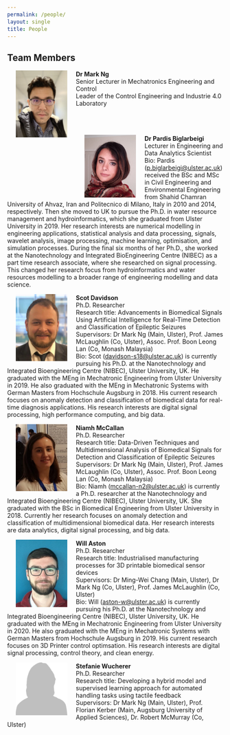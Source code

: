 ```yaml
---
permalink: /people/
layout: single
title: People 
---
```


## Team Members ##
<p><img align="left" width="120" src="/assets/Figures/Mark.jpg" hspace="20"><span><b>Dr Mark Ng </b><br /> 
  Senior Lecturer in Mechatronics Engineering and Control <br />
  Leader of the Control Engineering and Industrie 4.0 Laboratory <br /><br /><br /><br /></span></p>  

<p><img align="left" width="120" src="/assets/Figures/Pardis.jpg" hspace="20"><span><b>Dr Pardis Biglarbeigi </b><br />
  Lecturer in Engineering and Data Analytics Scientist <br />
  Bio: Pardis (<a href="mailto:p.biglarbeigi@ulster.ac.uk">p.biglarbeigi@ulster.ac.uk</a>) received the BSc and MSc in Civil Engineering and Environmental Engineering from Shahid Chamran University of Ahvaz, Iran and Politecnico di Milano, Italy in 2010 and 2014, respectively. Then she moved to UK to pursue the Ph.D. in water resource management and hydroinformatics, which she graduated from Ulster University in 2019. Her research interests are numerical modelling in engineering applications, statistical analysis and data processing, signals, wavelet analysis, image processing, machine learning, optimisation, and simulation processes. During the final six months of her Ph.D., she worked at the Nanotechnology and Integrated BioEngineering Centre (NIBEC) as a part time research associate, where she researched on signal processing. This changed her research focus from hydroinformatics and water resources modelling to a broader range of engineering modelling and data science.<br />
  </span></p>  

<p><img align="left" width="120" src="/assets/Figures/Scot.jpg" hspace="20"><span><b>Scot Davidson </b><br />
  Ph.D. Researcher <br />
  Research title: Advancements in Biomedical Signals Using Artificial Intelligence for Real-Time Detection and Classification of Epileptic Seizures<br />
  Supervisors: Dr Mark Ng (Main, Ulster), Prof. James McLaughlin (Co, Ulster), Assoc. Prof. Boon Leong Lan (Co, Monash Malaysia)<br />
  Bio: Scot (<a href="mailto:davidson-s18@ulster.ac.uk">davidson-s18@ulster.ac.uk</a>) is currently pursuing his Ph.D. at the Nanotechnology and Integrated Bioengineering Centre (NIBEC), Ulster University, UK. He graduated with the MEng in Mechatronic Engineering from Ulster University in 2019. He also graduated with the MEng in Mechatronic Systems with German Masters from Hochschule Augsburg in 2018. His current research focuses on anomaly detection and classification of biomedical data for real-time diagnosis applications. His research interests are digital signal processing, high performance computing, and big data.<br />
  </span></p>  

<p><img align="left" width="120" src="/assets/Figures/Niamh.jpg" hspace="20"><span><b>Niamh McCallan </b><br />
  Ph.D. Researcher <br />
  Research title: Data-Driven Techniques and Multidimensional Analysis of Biomedical Signals for Detection and Classification of Epileptic Seizures<br />
  Supervisors: Dr Mark Ng (Main, Ulster), Prof. James McLaughlin (Co, Ulster), Assoc. Prof. Boon Leong Lan (Co, Monash Malaysia)<br />
  Bio: Niamh (<a href="mailto:mccallan-n2@ulster.ac.uk">mccallan-n2@ulster.ac.uk</a>) is currently a Ph.D. researcher at the Nanotechnology and Integrated Bioengineering Centre (NIBEC), Ulster University, UK. She graduated with the BSc in Biomedical Engineering from Ulster University in 2018. Currently her research focuses on anomaly detection and classification of multidimensional biomedical data. Her research interests are data analytics, digital signal processing, and big data.
  </span></p>
  
  <p><img align="left" width="120" src="/assets/Figures/Will.jpg" hspace="20"><span><b>Will Aston </b><br />
  Ph.D. Researcher  <br />
  Research title: Industrialised manufacturing processes for 3D printable biomedical sensor devices<br />
  Supervisors: Dr Ming-Wei Chang (Main, Ulster), Dr Mark Ng (Co, Ulster), Prof. James McLaughlin (Co, Ulster) <br /> 
  Bio: Will (<a href="mailto:aston-w@ulster.ac.uk">aston-w@ulster.ac.uk</a>) is currently pursuing his Ph.D. at the Nanotechnology and Integrated Bioengineering Centre (NIBEC), Ulster University, UK. He graduated with the MEng in Mechatronic Engineering from Ulster University in 2020. He also graduated with the MEng in Mechatronic Systems with German Masters from Hochschule Augsburg in 2019. His current research focuses on 3D Printer control optimsation. His research interests are digital signal processing, control theory, and clean energy.
  </span></p>
  

  <p><img align="left" width="120" src="/assets/Figures/Blank.png" hspace="20"><span><b>Stefanie Wucherer </b><br />
  Ph.D. Researcher  <br />
  Research title: Developing a hybrid model and supervised learning approach for automated handling tasks using tactile feedback <br />
  Supervisors: Dr Mark Ng (Main, Ulster), Prof. Florian Kerber (Main, Augsburg University of Applied Sciences), Dr. Robert McMurray (Co, Ulster) 
  </span></p>
